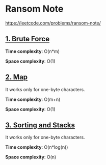 # Ransom Note 

https://leetcode.com/problems/ransom-note/

## [1. Brute Force](des1)
**Time complexity**: O(n*m)

**Space complexity**: O(1)


## [2. Map](des2)
It works only for one-byte characters.

**Time complexity**: O(m+n)

**Space complexity**: O(1)


## [3. Sorting and Stacks](des3)
It works only for one-byte characters.

**Time complexity**: O(n*log(n))

**Space complexity**: O(n)
